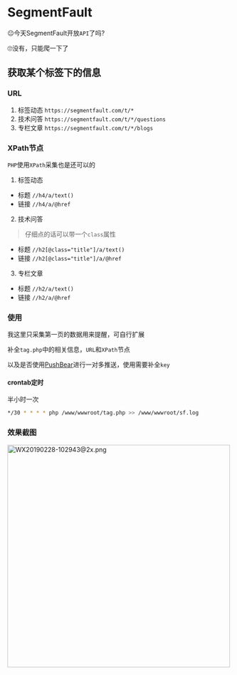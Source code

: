 # SegmentFault
😐今天SegmentFault开放`API`了吗?

🙄没有，只能爬一下了

## 获取某个标签下的信息

### URL

1. 标签动态 `https://segmentfault.com/t/*`
2. 技术问答 `https://segmentfault.com/t/*/questions`
3. 专栏文章 `https://segmentfault.com/t/*/blogs`

### XPath节点

`PHP`使用`XPath`采集也是还可以的

1. 标签动态

* 标题 `//h4/a/text()`
* 链接 `//h4/a/@href`

2. 技术问答

> 仔细点的话可以带一个`class`属性

* 标题 `//h2[@class="title"]/a/text()`
* 链接 `//h2[@class="title"]/a/@href`

3. 专栏文章

* 标题 `//h2/a/text()`
* 链接 `//h2/a/@href`

### 使用

我这里只采集第一页的数据用来提醒，可自行扩展

补全`tag.php`中的相关信息，`URL`和`XPath`节点

以及是否使用[PushBear](http://pushbear.ftqq.com/admin/#/api)进行一对多推送，使用需要补全`key`

#### crontab定时

半小时一次

```bash
*/30 * * * * php /www/wwwroot/tag.php >> /www/wwwroot/sf.log
```

### 效果截图

<img src="https://ws1.sinaimg.cn/large/0072Lfvtly1g0lxmahzklj30xa1as0zp.jpg" alt="WX20190228-102943@2x.png" title="WX20190228-102943@2x.png" height='500px' />
